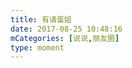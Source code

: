 ```yaml
---
title: 有请蛋姐
date: 2017-08-25 10:48:16
mCategories: [说说,朋友圈]
type: moment
---
```


<div id="pics-20170825104816"></div>

<script src="/lib/moment/pics.js"></script>
<script>
var data = [
    {"link": "2017-08-25_000002.jpeg", "type": "shuoshuo"},
    {"link": "2017-08-25_000008.jpeg", "type": "shuoshuo"}
];
picsRender(data, "pics-20170825104816");
</script>
